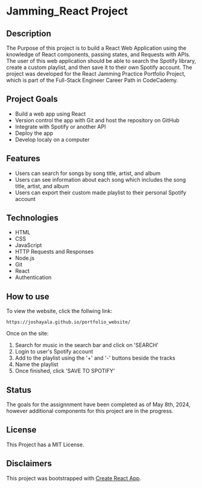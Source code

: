 # Jamming_React Project

## Description
The Purpose of this project is to build a React Web Application using the knowledge of React components, passing states, and Requests with APIs. The user of this web application should be able to search the Spotify library, create a custom playlist, and then save it to their own Spotify account. The project was developed for the React Jamming Practice Portfolio Project, which is part of the Full-Stack Engineer Career Path in CodeCademy.

## Project Goals
+ Build a web app using React
+ Version control the app with Git and host the repository on GitHub
+ Integrate with Spotify or another API
+ Deploy the app 
+ Develop localy on a computer

## Features
+ Users can search for songs by song title, artist, and album
+ Users can see information about each song which includes the song title, artist, and album
+ Users can export their custom made playlist to their personal Spotify account

## Technologies
+ HTML
+ CSS
+ JavaScript
+ HTTP Requests and Responses
+ Node.js
+ Git
+ React
+ Authentication

## How to use
To view the website, click the follwing link:
```
https://joshayala.github.io/portfolio_website/
```
Once on the site:
1. Search for music in the search bar and click on 'SEARCH'
2. Login to user's Spotify account
3. Add to the playlist using the '+' and '-' buttons beside the tracks
4. Name the playlist
5. Once finished, click 'SAVE TO SPOTIFY'

## Status
The goals for the assignnment have been completed as of May 8th, 2024, however additional components for this project are in the progress.

## License
This Project has a MIT License.

## Disclaimers
This project was bootstrapped with [Create React App](https://github.com/facebook/create-react-app).